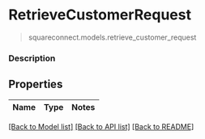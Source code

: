# RetrieveCustomerRequest
> squareconnect.models.retrieve_customer_request

### Description



## Properties
Name | Type | Notes
------------ | ------------- | -------------

[[Back to Model list]](../README.md#documentation-for-models) [[Back to API list]](../README.md#documentation-for-api-endpoints) [[Back to README]](../README.md)


